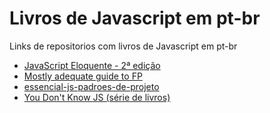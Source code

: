 # Livros de Javascript em pt-br
Links de repositorios com livros de Javascript em pt-br

- [JavaScript Eloquente - 2ª edição](https://github.com/braziljs/eloquente-javascript)
- [Mostly adequate guide to FP](https://github.com/MostlyAdequate/mostly-adequate-guide-pt-BR)
- [essencial-js-padroes-de-projeto](https://github.com/hc3/essencial-js-padroes-de-projeto)
- [You Don't Know JS (série de livros)](https://github.com/cezaraugusto/You-Dont-Know-JS)
